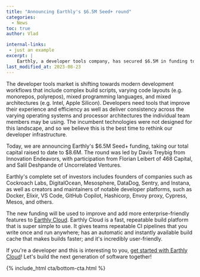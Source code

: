 ```yaml
---
title: "Announcing Earthly's $6.5M Seed+ round"
categories:
  - News
toc: true
author: Vlad

internal-links:
 - just an example
excerpt: |
    Earthly, a developer tools company, has secured $6.5M in funding to enhance its CI/CD platform, Earthly CI. With a focus on delivering consistency and efficiency to developers working with complex build scripts and mixed architectures, Earthly aims to provide a simpler and more powerful solution for developers seeking a better CI/CD experience. If you're a developer looking to streamline your workflow, this article is a must-read.
last_modified_at: 2023-08-23
---
```

The developer tools market is shifting towards modern development workflows that include complex build scripts, varying code layouts (e.g. monorepos, polyrepos), mixed programming languages, and mixed architectures (e.g. Intel, Apple Silicon). Developers need tools that improve their experience and efficiency as well as deliver consistency across the varying operating systems and processor architectures the individual team members may be using. The incumbent technologies were not designed for this landscape, and so we believe this is the best time to rethink our developer infrastructure.

Today, we are announcing Earthly's $6.5M Seed+ funding, taking our total capital raised to date to $8.6M. The round was led by Davis Treybig from Innovation Endeavors, with participation from Florian Leibert of 468 Capital, and Salil Deshpande of Uncorrelated Ventures.

Earthly's complete set of investors includes founders of companies such as Cockroach Labs, DigitalOcean, Mesosphere, DataDog, Sentry, and Instana, as well as creators and maintainers of notable developer platforms, such as Docker, Elixir, VS Code, GitHub Copilot, Hashicorp, Envoy proxy, Cypress, Mesos, and others.

The new funding will be used to improve and add more enterprise-friendly features to [Earthly Cloud](https://cloud.earthly.dev/login/). Earthly Cloud is a fast, repeatable build platform that is super simple to use. It gives teams repeatable CI pipelines that you write once and run anywhere; has an automatic and instantly available build cache that makes builds faster; and it's incredibly user-friendly.

If you're a developer and this is interesting to you, [get started with Earthly Cloud](https://earthly.dev/)! Let's build the next generation of software together!

{% include_html cta/bottom-cta.html %}
